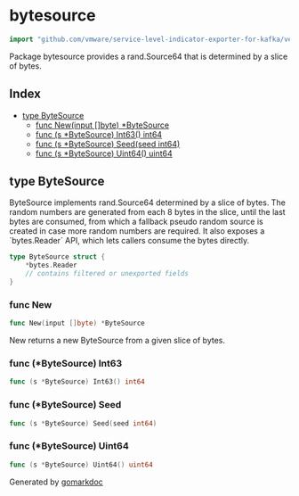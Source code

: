<!-- Code generated by gomarkdoc. DO NOT EDIT -->

# bytesource

```go
import "github.com/vmware/service-level-indicator-exporter-for-kafka/vendor/github.com/google/gofuzz/bytesource"
```

Package bytesource provides a rand.Source64 that is determined by a slice of bytes.

## Index

- [type ByteSource](<#type-bytesource>)
  - [func New(input []byte) *ByteSource](<#func-new>)
  - [func (s *ByteSource) Int63() int64](<#func-bytesource-int63>)
  - [func (s *ByteSource) Seed(seed int64)](<#func-bytesource-seed>)
  - [func (s *ByteSource) Uint64() uint64](<#func-bytesource-uint64>)


## type ByteSource

ByteSource implements rand.Source64 determined by a slice of bytes. The random numbers are generated from each 8 bytes in the slice, until the last bytes are consumed, from which a fallback pseudo random source is created in case more random numbers are required. It also exposes a \`bytes.Reader\` API, which lets callers consume the bytes directly.

```go
type ByteSource struct {
    *bytes.Reader
    // contains filtered or unexported fields
}
```

### func New

```go
func New(input []byte) *ByteSource
```

New returns a new ByteSource from a given slice of bytes.

### func \(\*ByteSource\) Int63

```go
func (s *ByteSource) Int63() int64
```

### func \(\*ByteSource\) Seed

```go
func (s *ByteSource) Seed(seed int64)
```

### func \(\*ByteSource\) Uint64

```go
func (s *ByteSource) Uint64() uint64
```



Generated by [gomarkdoc](<https://github.com/princjef/gomarkdoc>)
